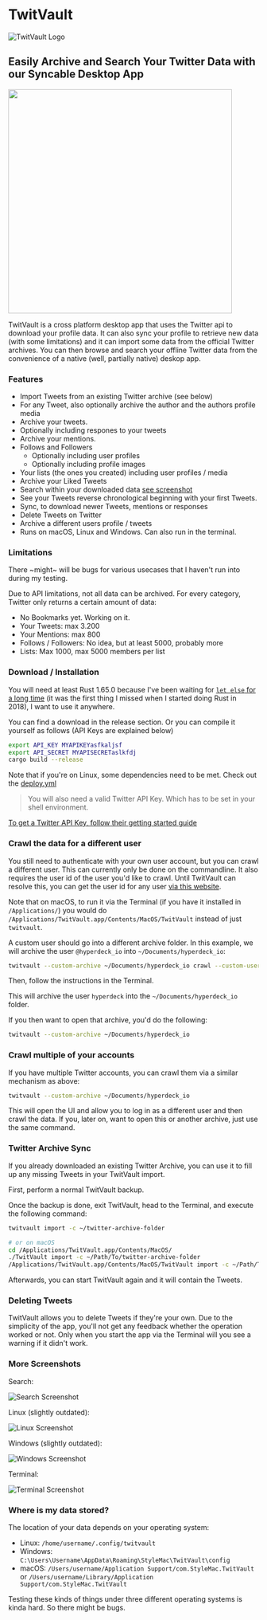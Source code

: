 # TwitVault

![TwitVault Logo](media/logo.svg)

## Easily Archive and Search Your Twitter Data with our Syncable Desktop App

<img src="website/media/macos.jpg" width="450" />

TwitVault is a cross platform desktop app that uses the Twitter api to download
your profile data. It can also sync your profile to retrieve new data (with some limitations) and
it can import some data from the official Twitter archives. You can then browse and search
your offline Twitter data from the convenience of a native (well, partially native) deskop app.

### Features

- Import Tweets from an existing Twitter archive (see below)
- For any Tweet, also optionally archive the author and the authors profile media
- Archive your tweets.
- Optionally including respones to your tweets
- Archive your mentions.
- Follows and Followers
  - Optionally including user profiles
  - Optionally including profile images
- Your lists (the ones you created) including user profiles / media
- Archive your Liked Tweets
- Search within your downloaded data [see screenshot](media/search.jpg)
- See your Tweets reverse chronological beginning with your first Tweets.
- Sync, to download newer Tweets, mentions or responses
- Delete Tweets on Twitter
- Archive a different users profile / tweets
- Runs on macOS, Linux and Windows. Can also run in the terminal.

### Limitations

There ~might~ will be bugs for various usecases that I haven't run into during my testing.

Due to API limitations, not all data can be archived. For every category, Twitter only returns a certain amount of data:

- No Bookmarks yet. Working on it.
- Your Tweets: max 3.200
- Your Mentions: max 800
- Follows / Followers: No idea, but at least 5000, probably more
- Lists: Max 1000, max 5000 members per list

### Download / Installation

You will need at least Rust 1.65.0 because I've been waiting for [`let else` for a long time](https://rust-lang.github.io/rfcs/3137-let-else.html) (it was the first thing I missed when I started doing Rust in 2018), I want to use it anywhere.

You can find a download in the release section. Or you can compile it yourself as follows (API Keys are explained below)

``` sh
export API_KEY MYAPIKEYasfkaljsf
export API_SECRET MYAPISECRETaslkfdj
cargo build --release
```

Note that if you're on Linux, some dependencies need to be met. Check out the [deploy.yml](.github/workflows/deploy.yml)

> You will also need a valid Twitter API Key. Which has to be set in your shell environment.

[To get a Twitter API Key, follow their getting started guide](https://developer.twitter.com/en/docs/twitter-api/getting-started/about-twitter-api)

### Crawl the data for a different user

You still need to authenticate with your own user account, but you can crawl a different user. This can currently only be
done on the commandline. It also requires the user id of the user you'd like to crawl. Until TwitVault can resolve this, you
can get the user id for any user [via this website](https://tweeterid.com").

Note that on macOS, to run it via the Terminal (if you have it installed in `/Applications/`) you would do `/Applications/TwitVault.app/Contents/MacOS/TwitVault` instead of just `twitvault`.

A custom user should go into a different archive folder. In this example, we will archive the user `@hyperdeck_io` into `~/Documents/hyperdeck_io`:

``` sh
twitvault --custom-archive ~/Documents/hyperdeck_io crawl --custom-user 1263729774540849158
```

Then, follow the instructions in the Terminal.

This will archive the user `hyperdeck` into the `~/Documents/hyperdeck_io` folder.

If you then want to open that archive, you'd do the following:

``` sh
twitvault --custom-archive ~/Documents/hyperdeck_io
```

### Crawl multiple of your accounts

If you have multiple Twitter accounts, you can crawl them via a similar mechanism as above:

``` sh
twitvault --custom-archive ~/Documents/hyperdeck_io
```

This will open the UI and allow you to log in as a different user and then crawl the data. If you, later on, want to
open this or another archive, just use the same command.

### Twitter Archive Sync

If you already downloaded an existing Twitter Archive, you can use it to fill up any missing Tweets in your TwitVault import.

First, perform a normal TwitVault backup.

Once the backup is done, exit TwitVault, head to the Terminal, and execute the following command:

``` sh
twitvault import -c ~/twitter-archive-folder

# or on macOS
cd /Applications/TwitVault.app/Contents/MacOS/
./TwitVault import -c ~/Path/To/twitter-archive-folder
/Applications/TwitVault.app/Contents/MacOS/TwitVault import -c ~/Path/To/twitter-archive-folder
```

Afterwards, you can start TwitVault again and it will contain the Tweets.

### Deleting Tweets

TwitVault allows you to delete Tweets if they're your own. Due to the simplicity of the app, you'll not get any feedback whether
the operation worked or not. Only when you start the app via the Terminal will you see a warning if it didn't work.

### More Screenshots

Search:

![Search Screenshot](website/media/search.jpg)

Linux (slightly outdated):

![Linux Screenshot](website/media/linux.jpg)

Windows (slightly outdated):

![Windows Screenshot](website/media/windows.jpg)

Terminal:

![Terminal Screenshot](website/media/terminal.jpg)

### Where is my data stored?

The location of your data depends on your operating system:

- Linux: `/home/username/.config/twitvault`
- Windows: `C:\Users\Username\AppData\Roaming\StyleMac\TwitVault\config`
- macOS: `/Users/username/Application Support/com.StyleMac.TwitVault` or `/Users/username/Library/Application Support/com.StyleMac.TwitVault`

Testing these kinds of things under three different operating systems is kinda hard. So there might be bugs.
